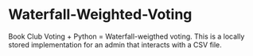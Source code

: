 # Waterfall-Weighted-Voting
Book Club Voting + Python = Waterfall-weigthed voting. This is a locally stored implementation for an admin that interacts with a CSV file.
